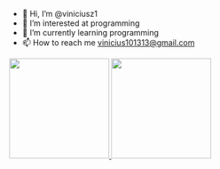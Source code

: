 - 👋 Hi, I’m @viniciusz1
- 👀 I’m interested at programming
- 🌱 I’m currently learning programming
- 📫 How to reach me vinicius101313@gmail.com
<div>
<a href="https://github.com/seu-usuário-aqui">
<img height="180em" src="https://github-readme-stats.vercel.app/api/top-langs/?username=viniciusz1&layout=compact&langs_count=7&theme=dracula"/>
<img height="180em" src="https://github-readme-stats.vercel.app/api?username=viniciusz1&show_icons=true&theme=dracula&include_all_commits=true&count_private=true"/>
</div>
<!---
viniciusz1/viniciusz1 is a ✨ special ✨ repository because its `README.md` (this file) appears on your GitHub profile.
You can click the Preview link to take a look at your changes.
--->

